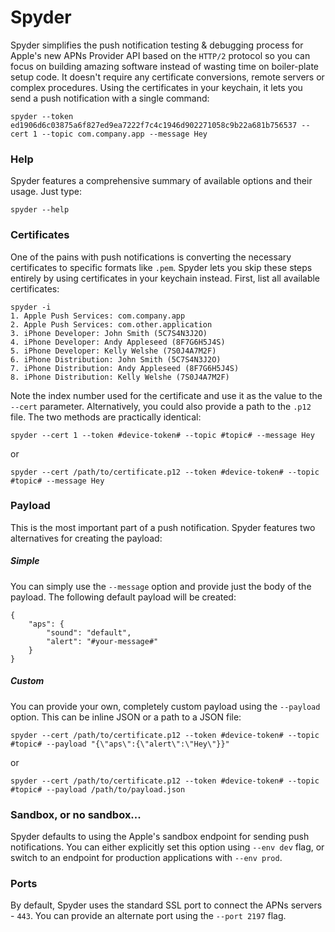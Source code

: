 # Spyder
Spyder simplifies the push notification testing & debugging process for Apple's new APNs Provider API based on the `HTTP/2` protocol so you can focus on building amazing software instead of wasting time on boiler-plate setup code. It doesn't require any certificate conversions, remote servers or complex procedures. Using the certificates in your keychain, it lets you send a push notification with a single command:
```
spyder --token ed1906d6c03875a6f827ed9ea7222f7c4c1946d902271058c9b22a681b756537 --cert 1 --topic com.company.app --message Hey
```
### Help
Spyder features a comprehensive summary of available options and their usage. Just type:
```
spyder --help
```
### Certificates
One of the pains with push notifications is converting the necessary certificates to specific formats like `.pem`. Spyder lets you skip these steps entirely by using certificates in your keychain instead. First, list all available certificates:
```
spyder -i
1. Apple Push Services: com.company.app
2. Apple Push Services: com.other.application
3. iPhone Developer: John Smith (5C7S4N3J2O)
4. iPhone Developer: Andy Appleseed (8F7G6H5J4S)
5. iPhone Developer: Kelly Welshe (7S0J4A7M2F)
6. iPhone Distribution: John Smith (5C7S4N3J2O)
7. iPhone Distribution: Andy Appleseed (8F7G6H5J4S)
8. iPhone Distribution: Kelly Welshe (7S0J4A7M2F)
```
Note the index number used for the certificate and use it as the value to the `--cert` parameter. Alternatively, you could also provide a path to the `.p12` file. The two methods are practically identical:
```
spyder --cert 1 --token #device-token# --topic #topic# --message Hey
```
or
```
spyder --cert /path/to/certificate.p12 --token #device-token# --topic #topic# --message Hey
```
### Payload
This is the most important part of a push notification. Spyder features two alternatives for creating the payload: 
##### Simple
You can simply use the `--message` option and provide just the body of the payload. The following default payload will be created:
```
{
    "aps": {
        "sound": "default",
        "alert": "#your-message#"
    }
}
```
##### Custom
You can provide your own, completely custom payload using the `--payload` option. This can be inline JSON or a path to a JSON file:
```
spyder --cert /path/to/certificate.p12 --token #device-token# --topic #topic# --payload "{\"aps\":{\"alert\":\"Hey\"}}"
```
or
```
spyder --cert /path/to/certificate.p12 --token #device-token# --topic #topic# --payload /path/to/payload.json
```
### Sandbox, or no sandbox...
Spyder defaults to using the Apple's sandbox endpoint for sending push notifications. You can either explicitly set this option using `--env dev` flag, or switch to an endpoint for production applications with `--env prod`.
### Ports
By default, Spyder uses the standard SSL port to connect the APNs servers - `443`. You can provide an alternate port using the `--port 2197` flag.